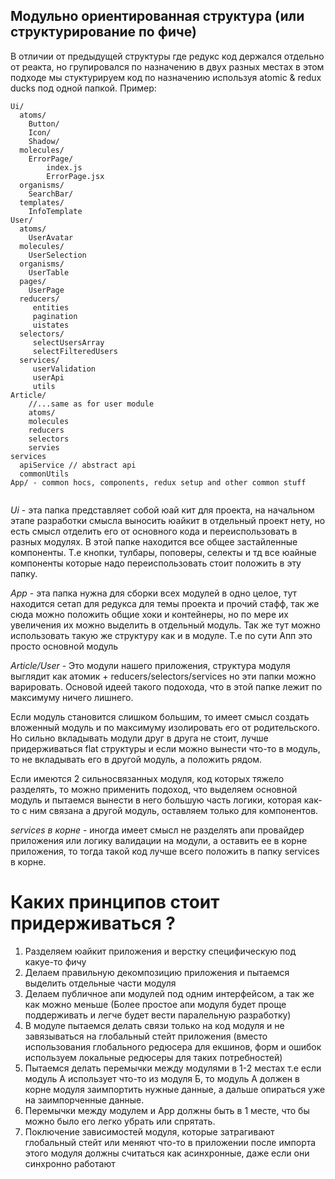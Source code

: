 ## Модульно ориентированная структура (или структурирование по фиче)

В отличии от предыдущей структуры где редукс код держался отдельно от реакта, но групировался по назначению в двух разных местах
в этом подходе мы стуктурируем код по назначению используя atomic & redux ducks под одной папкой.
Пример:
```
Ui/
  atoms/
    Button/
    Icon/
    Shadow/
  molecules/
    ErrorPage/
        index.js
        ErrorPage.jsx
  organisms/
    SearchBar/
  templates/
    InfoTemplate
User/
  atoms/
    UserAvatar
  molecules/
    UserSelection
  organisms/
    UserTable
  pages/
    UserPage
  reducers/
     entities
     pagination
     uistates
  selectors/
     selectUsersArray
     selectFilteredUsers
  services/
     userValidation
     userApi
     utils
Article/
    //...same as for user module
    atoms/
    molecules
    reducers
    selectors
    servies
services
  apiService // abstract api
  commonUtils
App/ - common hocs, components, redux setup and other common stuff
  
```

*Ui* - эта папка представляет собой юай кит для проекта, на начальном этапе разработки смысла выносить юайкит в отдельный проект нету,
но есть смысл отделить его от основного кода и переиспользовать в разных модулях. В этой папке находится все общее застайленные компоненты. 
Т.е кнопки, тулбары, поповеры, селекты и тд все юайные компоненты которые надо переиспользовать стоит положить в эту папку.

*App* - эта папка нужна для сборки всех модулей в одно целое, тут находится сетап для редукса для темы проекта и прочий стафф, так же сюда можно 
положить общие хоки и контейнеры, но по мере их увеличения их можно выделить в отдельный модуль. Так же тут можно использовать такую же структуру 
как и в модуле. Т.е по сути Апп это просто основной модуль

*Article/User* - Это модули нашего приложения, структура модуля выглядит как атомик + reducers/selectors/services но эти папки можно варировать.
Основой идеей такого подохода, что в этой папке лежит по максимуму ничего лишнего. 

Если модуль становится слишком большим, то имеет смысл создать вложенный модуль и по максимуму изолировать его от родительского.
Но сильно вкладывать модули друг в друга не стоит, лучше придерживаться flat структуры и если можно вынести что-то в модуль, то не вкладывать его в другой модуль, а положить рядом.

Если имеются 2 сильносвязанных модуля, код которых тяжело разделять, то можно применить подоход, что выделяем основной модуль и пытаемся вынести в него большую часть логики, которая как-то с ним связана
а другой модуль, оставляем только для компонентов.

*services в корне* - иногда имеет смысл не разделять апи провайдер приложения или логику валидации на модули, а оставить ее в корне приложения,
то тогда такой код лучше всего положить в папку services в корне.

# Каких принципов стоит придерживаться ? 
1. Разделяем юайкит приложения и верстку специфическую под какуе-то фичу
2. Делаем правильную декомпозицию приложения и пытаемся выделить отдельные части модуля
3. Делаем публичное апи модулей под одним интерфейсом, а так же как можно меньше (Более простое апи модуля будет проще поддерживать и легче будет вести паралельную разработку)
4. В модуле пытаемся делать связи только на код модуля и не завязываться на глобальный стейт приложения (вместо использования глобального редюсера для екшинов, форм и ошибок используем локальные редюсеры для таких потребностей)
5. Пытаемся делать перемычки между модулями в 1-2 местах т.е если модуль А использует что-то из модуля Б, то модуль А должен в корне модуля заимпортить нужные данные, а дальше опираться уже на заимпорченные данные.
6. Перемычки между модулем и App должны быть в 1 месте, что бы можно было его легко убрать или спрятать.
7. Поключение зависимостей модуля, которые затрагивают глобальный стейт или меняют что-то в приложении после импорта этого модуля должны считаться как асинхронные, даже если они синхронно работают

